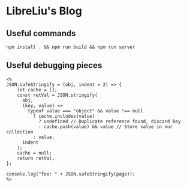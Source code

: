 # LibreLiu's Blog

## Useful commands

`npm install . && npm run build && npm run server`

## Useful debugging pieces
```
<% 
JSON.safeStringify = (obj, indent = 2) => {
    let cache = [];
    const retVal = JSON.stringify(
      obj,
      (key, value) =>
        typeof value === "object" && value !== null
          ? cache.includes(value)
            ? undefined // Duplicate reference found, discard key
            : cache.push(value) && value // Store value in our collection
          : value,
      indent
    );
    cache = null;
    return retVal;
};
  
console.log("foo: " + JSON.safeStringify(page)); 
%>
```